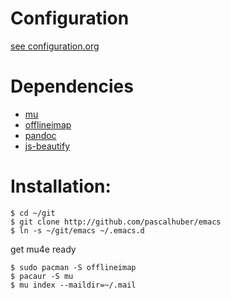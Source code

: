 # Configuration

[see configuration.org](configuration.org)

# Dependencies

* [mu](https://www.djcbsoftware.nl/code/mu/)
* [offlineimap](http://www.offlineimap.org/)
* [pandoc](http://pandoc.org/)
* [js-beautify](https://github.com/beautify-web/js-beautify)

# Installation:

```
$ cd ~/git 
$ git clone http://github.com/pascalhuber/emacs
$ ln -s ~/git/emacs ~/.emacs.d
```

get mu4e ready
```
$ sudo pacman -S offlineimap 
$ pacaur -S mu
$ mu index --maildir=~/.mail
```

